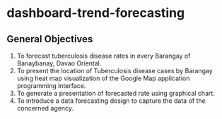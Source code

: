 # dashboard-trend-forecasting

## General Objectives
1. To forecast tuberculosis disease rates in every Barangay of Banaybanay, Davao Oriental.
2. To present the location of Tuberculosis disease cases by Barangay using heat map visualization of the Google Map application    programming interface.
3. To generate a presentation of forecasted rate using graphical chart.
4. To introduce a data forecasting design to capture the data of the concerned agency.